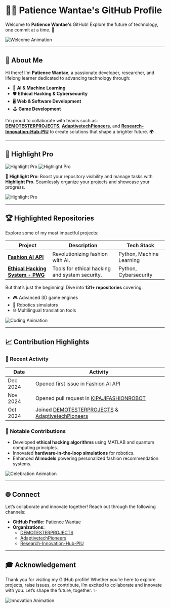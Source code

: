 # 👩‍💻 Patience Wantae's GitHub Profile

Welcome to **Patience Wantae's** GitHub! Explore the future of technology, one commit at a time. 🚀

![Welcome Animation](https://media.giphy.com/media/l0HlOvJ7yaacpuSas/giphy.gif)

---

## 🌟 About Me

Hi there! I'm **Patience Wantae**, a passionate developer, researcher, and lifelong learner dedicated to advancing technology through:

- 🤖 **AI & Machine Learning**  
- 🛡️ **Ethical Hacking & Cybersecurity**  
- 🖥️ **Web & Software Development**  
- 🕹️ **Game Development**

I'm proud to collaborate with teams such as:  
**[DEMOTESTERPROJECTS](https://github.com/DEMOTESTERPROJECTS)**, **[AdaptivetechPioneers](https://github.com/AdaptivetechPioneers)**, and **[Research-Innovation-Hub-PIU](https://github.com/Research-Innovation-Hub-PIU)** to create solutions that shape a brighter future. 🌍

---

## 🌟 Highlight Pro
![Highlight Pro](https://img.shields.io/badge/Highlight%20Pro-Boost%20Visibility-blue)
![Highlight Pro](https://your-image-url.com/highlight-image.gif)


🚀 **Highlight Pro**: Boost your repository visibility and manage tasks with **Highlight Pro**. Seamlessly organize your projects and showcase your progress.

![Highlight Pro](https://your-image-url.com/highlight-image.gif)

---

## 🏆 Highlighted Repositories

Explore some of my most impactful projects:

| **Project** | **Description** | **Tech Stack** |
|-------------|-----------------|----------------|
| [**Fashion AI API**](https://github.com/Patiencewantae123/fashion_ai_api) | Revolutionizing fashion with AI. | Python, Machine Learning |
| [**Ethical Hacking System - PWG**](https://github.com/Patiencewantae123/Ethicalhackingsystem-PWG) | Tools for ethical hacking and system security. | Python, Cybersecurity |

But that’s just the beginning! Dive into **131+ repositories** covering:

- 🎮 Advanced 3D game engines
- 🚀 Robotics simulators
- 🌐 Multilingual translation tools

![Coding Animation](https://media.giphy.com/media/xT9IgzoKnwFNmISR8I/giphy.gif)

---

## 📈 Contribution Highlights

### 🎯 Recent Activity

| **Date** | **Activity** |
|----------|--------------|
| Dec 2024 | Opened first issue in [Fashion AI API](https://github.com/Patiencewantae123/fashion_ai_api) |
| Nov 2024 | Opened pull request in [KIPAJIFASHIONROBOT](https://github.com/Research-Innovation-Hub-PIU/KIPAJIFASHIONROBOT) |
| Oct 2024 | Joined [DEMOTESTERPROJECTS](https://github.com/DEMOTESTERPROJECTS) & [AdaptivetechPioneers](https://github.com/AdaptivetechPioneers) |

### 🌟 Notable Contributions

- Developed **ethical hacking algorithms** using MATLAB and quantum computing principles.
- Innovated **hardware-in-the-loop simulations** for robotics.
- Enhanced **AI models** powering personalized fashion recommendation systems.

![Celebration Animation](https://media.giphy.com/media/26BRuo6sLetdllPAQ/giphy.gif)

---

## 🌐 Connect

Let’s collaborate and innovate together! Reach out through the following channels:

- **GitHub Profile:** [Patience Wantae](https://github.com/Patiencewantae123)  
- **Organizations:**
  - [DEMOTESTERPROJECTS](https://github.com/DEMOTESTERPROJECTS)
  - [AdaptivetechPioneers](https://github.com/AdaptivetechPioneers)
  - [Research-Innovation-Hub-PIU](https://github.com/Research-Innovation-Hub-PIU)

---

## 🎓 Acknowledgement

Thank you for visiting my GitHub profile! Whether you’re here to explore projects, raise issues, or contribute, I’m excited to collaborate and innovate with you. Let’s shape the future, together. ✨

![Innovation Animation](https://media.giphy.com/media/3o7abKhOpu0NwenH3O/giphy.gif)
